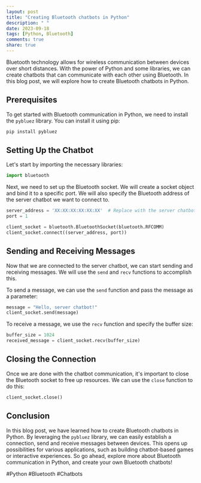 ```yaml
---
layout: post
title: "Creating Bluetooth chatbots in Python"
description: " "
date: 2023-09-18
tags: [Python, Bluetooth]
comments: true
share: true
---
```


Bluetooth technology allows for wireless communication between devices over short distances. With the power of Python and some libraries, we can create chatbots that can communicate with each other using Bluetooth. In this blog post, we will explore how to create Bluetooth chatbots in Python.

## Prerequisites
To get started with Bluetooth communication in Python, we need to install the `pybluez` library. You can install it using pip:

```python
pip install pybluez
```

## Setting Up the Chatbot

Let's start by importing the necessary libraries:

```python
import bluetooth
```

Next, we need to set up the Bluetooth socket. We will create a socket object and bind it to a specific port. We will also specify the Bluetooth address of the server chatbot we want to connect to. 

```python
server_address = 'XX:XX:XX:XX:XX:XX'  # Replace with the server chatbot's Bluetooth address
port = 1

client_socket = bluetooth.BluetoothSocket(bluetooth.RFCOMM)
client_socket.connect((server_address, port))
```

## Sending and Receiving Messages

Now that we are connected to the server chatbot, we can start sending and receiving messages. We will use the `send` and `recv` functions to accomplish this.

To send a message, we can use the `send` function and pass the message as a parameter:

```python
message = "Hello, server chatbot!"
client_socket.send(message)
```

To receive a message, we use the `recv` function and specify the buffer size:

```python
buffer_size = 1024
received_message = client_socket.recv(buffer_size)
```

## Closing the Connection

Once we are done with the chatbot communication, it's important to close the Bluetooth socket to free up resources. We can use the `close` function to do this:

```python
client_socket.close()
```

## Conclusion

In this blog post, we have learned how to create Bluetooth chatbots in Python. By leveraging the `pybluez` library, we can easily establish a connection, send and receive messages between devices. This opens up possibilities for various applications, such as building chatbot-based games or interactive experiences. So go ahead, explore more about Bluetooth communication in Python, and create your own Bluetooth chatbots!

#Python #Bluetooth #Chatbots